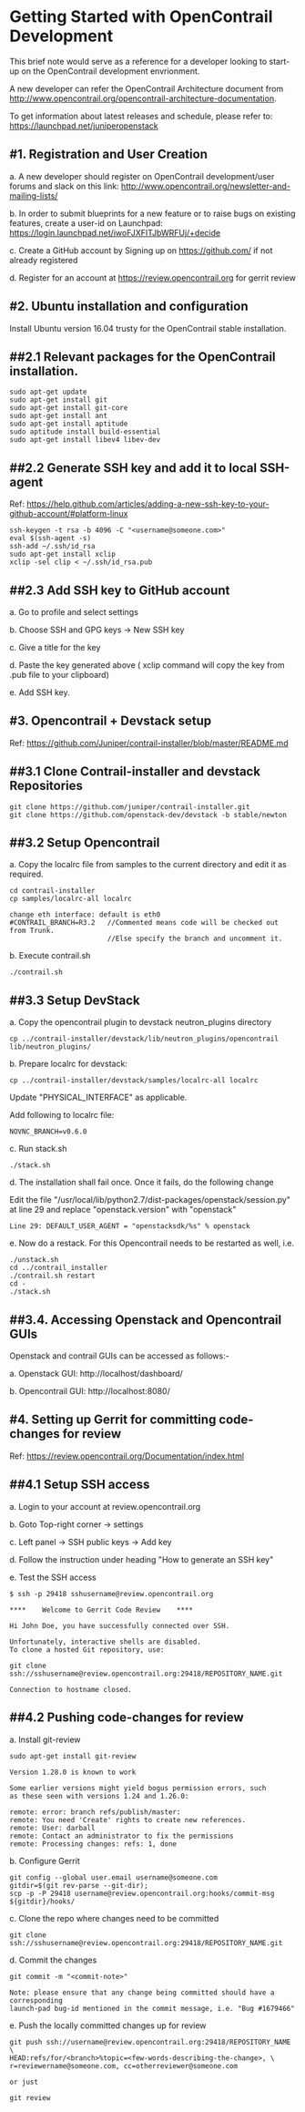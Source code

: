 Getting Started with OpenContrail Development
==================================
This brief note would serve as a reference for a developer looking to start-up
on the OpenContrail development envrionment.

A new developer can refer the OpenContrail Architecture document from
http://www.opencontrail.org/opencontrail-architecture-documentation.

To get information about latest releases and schedule, please refer to:
https://launchpad.net/juniperopenstack

#1. Registration and User Creation
----------------------------------
a. A new developer should register on OpenContrail development/user forums and
slack on this link: http://www.opencontrail.org/newsletter-and-mailing-lists/

b. In order to submit blueprints for a new feature or to raise bugs on existing features,
create a user-id on Launchpad: https://login.launchpad.net/iwoFJXFITJbWRFUj/+decide

c. Create a GitHub account by Signing up on https://github.com/ if not already registered

d. Register for an account at https://review.opencontrail.org for gerrit review

#2. Ubuntu installation and configuration
-------------------
Install Ubuntu version 16.04 trusty for the OpenContrail stable installation.

##2.1 Relevant packages for the OpenContrail installation.
-------------------
    sudo apt-get update
    sudo apt-get install git
    sudo apt-get install git-core
    sudo apt-get install ant
    sudo apt-get install aptitude
    sudo aptitude install build-essential
    sudo apt-get install libev4 libev-dev

##2.2 Generate SSH key and add it to local SSH-agent
-------------------
Ref: https://help.github.com/articles/adding-a-new-ssh-key-to-your-github-account/#platform-linux

    ssh-keygen -t rsa -b 4096 -C "<username@someone.com>"
    eval $(ssh-agent -s)
    ssh-add ~/.ssh/id_rsa
    sudo apt-get install xclip
    xclip -sel clip < ~/.ssh/id_rsa.pub

##2.3 Add SSH key to GitHub account
-------------------
a. Go to profile and select settings

b. Choose SSH and GPG keys -> New SSH key

c. Give a title for the key

d. Paste the key generated above ( xclip command will copy the key from .pub file to your clipboard)

e. Add SSH key.


#3. Opencontrail + Devstack setup
-------------------
Ref: https://github.com/Juniper/contrail-installer/blob/master/README.md

##3.1 Clone Contrail-installer and devstack Repositories
-------------------

    git clone https://github.com/juniper/contrail-installer.git
    git clone https://github.com/openstack-dev/devstack -b stable/newton

##3.2 Setup Opencontrail
-------------------
a. Copy the localrc file from samples to the current directory and edit it as required.

    cd contrail-installer
    cp samples/localrc-all localrc

    change eth interface: default is eth0
    #CONTRAIL_BRANCH=R3.2   //Commented means code will be checked out from Trunk.
                            //Else specify the branch and uncomment it.

b. Execute contrail.sh

    ./contrail.sh

##3.3 Setup DevStack
-------------------
a. Copy the opencontrail plugin to devstack neutron_plugins directory

    cp ../contrail-installer/devstack/lib/neutron_plugins/opencontrail lib/neutron_plugins/

b. Prepare localrc for devstack:

    cp ../contrail-installer/devstack/samples/localrc-all localrc

   Update "PHYSICAL_INTERFACE" as applicable.

   Add following to localrc file:

    NOVNC_BRANCH=v0.6.0

c. Run stack.sh

    ./stack.sh

d. The installation shall fail once. Once it fails, do the following change

   Edit the file "/usr/local/lib/python2.7/dist-packages/openstack/session.py" at line 29
   and replace "openstack.version" with "openstack"

    Line 29: DEFAULT_USER_AGENT = "openstacksdk/%s" % openstack

e. Now do a restack. For this Opencontrail needs to be restarted as well, i.e.

    ./unstack.sh
    cd ../contrail_installer
    ./contrail.sh restart
    cd -
    ./stack.sh

##3.4. Accessing Openstack and Opencontrail GUIs
-------------------
Openstack and contrail GUIs can be accessed as follows:-

a. Openstack GUI: http://localhost/dashboard/

b. Opencontrail GUI: http://localhost:8080/


#4. Setting up Gerrit for committing code-changes for review
-------------------

Ref: https://review.opencontrail.org/Documentation/index.html

##4.1 Setup SSH access
-------------------
a. Login to your account at review.opencontrail.org

b. Goto Top-right corner -> settings

c. Left panel -> SSH public keys -> Add key

d. Follow the instruction under heading "How to generate an SSH key"

e. Test the SSH access

    $ ssh -p 29418 sshusername@review.opencontrail.org

    ****    Welcome to Gerrit Code Review    ****

    Hi John Doe, you have successfully connected over SSH.

    Unfortunately, interactive shells are disabled.
    To clone a hosted Git repository, use:

    git clone ssh://sshusername@review.opencontrail.org:29418/REPOSITORY_NAME.git

    Connection to hostname closed.

##4.2 Pushing code-changes for review
-------------------
a. Install git-review

    sudo apt-get install git-review

    Version 1.28.0 is known to work

    Some earlier versions might yield bogus permission errors, such
    as these seen with versions 1.24 and 1.26.0:

    remote: error: branch refs/publish/master:
    remote: You need 'Create' rights to create new references.
    remote: User: darball
    remote: Contact an administrator to fix the permissions
    remote: Processing changes: refs: 1, done

b. Configure Gerrit

    git config --global user.email username@someone.com
    gitdir=$(git rev-parse --git-dir);
    scp -p -P 29418 username@review.opencontrail.org:hooks/commit-msg ${gitdir}/hooks/

c. Clone the repo where changes need to be committed

    git clone ssh://sshusername@review.opencontrail.org:29418/REPOSITORY_NAME.git

d. Commit the changes

    git commit -m "<commit-note>"

    Note: please ensure that any change being committed should have a corresponding
    launch-pad bug-id mentioned in the commit message, i.e. "Bug #1679466"

e. Push the locally committed changes up for review

    git push ssh://username@review.opencontrail.org:29418/REPOSITORY_NAME \
    HEAD:refs/for/<branch>%topic=<few-words-describing-the-change>, \
    r=reviewername@someone.com, cc=otherreviewer@someone.com

    or just

    git review

